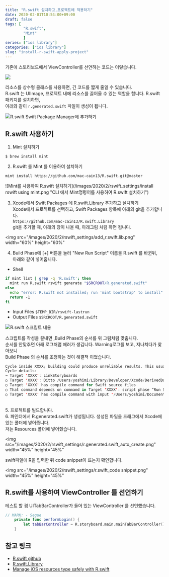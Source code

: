 ```yaml
---
title: "R.swift 설치하고,프로젝트에 적용하기"
date: 2020-02-01T10:54:00+09:00
draft: false
tags: [
        "R.swift",
        "Mint"
        ]
series: ["ios library"]
categories: ["ios library"]
slug: "install-r-swift-apply-project"
---
```


기존에 스토리보드에서 ViewController를 선언하는 코드는 이렇습니다.

<img src="/images/2020/2/rswift_settings/storyboard_vc_access.png">

리소스를 상수형 클래스를 사용하면, 긴 코드를 짧게 줄일 수 있습니다. </br>
R.swift 는 UIImage, 프로젝트 내에 리소스를 끌어올 수 있는 역할을 합니다.
R.swift 패키지를 설치하면, </br>아래와 같이 `r.generated.swift` 파일이 생성이 됩니다. 

![R.swift Swift Package Manager에 추가하기](/images/2020/2/rswift_settings/r.generated.png "r.generated.swift 내부")

## R.swift 사용하기 
1. Mint 설치하기</br>
```
$ brew install mint
```
2. R.swift 를 Mint 를 이용하여 설치하기</br>
```
mint install https://github.com/mac-cain13/R.swift.git@master
```
![Mint를 사용하여 R.swift 설치하기](/images/2020/2/rswift_settings/install rswift using mint.png "CLI 에서 Mint명령어를 사용하여 R.swift 설치하기")

3. Xcode에서 Swift Packages 에 R.swift.Library 추가하고 설치하기</br>
Xcode에서 프로젝트를 선택하고,  Swift Packages 항목에 아래의 git을 추가합니다.</br>
`https://github.com/mac-cain13/R.swift.Library`</br>
git을 추가할 때, 아래의 창이 나올 때, 아래그림 처럼 하면 됩니다. 

<img src="/images/2020/2/rswift_settings/add_r.swift.lib.png" width="60%" height="60%"</img></br>

4. Build Phase에 [+] 버튼을 눌러  "New Run Script" 이름을  R.swift 를 바뀐뒤,</br> 아래와 같이 넣어줍니다.

- Shell
```sh
if mint list | grep -q 'R.swift'; then
  mint run R.swift rswift generate "$SRCROOT/R.generated.swift"
else
  echo "error: R.swift not installed; run 'mint bootstrap' to install"
  return -1
fi
```
- Input Files
 `$TEMP_DIR/rswift-lastrun` 
- Output Files
 `$SRCROOT/R.generated.swift` 

![R.swift 스크립트 내용](/images/2020/2/rswift_settings/build_phase.png "Build Phase 순서")

스크립트를 작성을 끝내면 ,Build Phase의 순서를 위 그림처럼 맞춥니다. </br>
순서를 안맞추면 아래 로그처럼 에러가 생깁니다. Warning로그를 보고, 지나치다가 찾아보니 </br>Build Phase 의 순서를 조정하는 것이 해결책 이었습니다.

```swift
Cycle inside XXXX; building could produce unreliable results. This usually can be resolved by moving the target's Headers build phase before Compile Sources.
Cycle details:
→ Target 'XXXX': LinkStoryboards
○ Target 'XXXX': Ditto /Users/yoshimi/Library/Developer/Xcode/DerivedData/XXXX_Admin-heiXXXX_Development-Swift.h
○ Target 'XXXX' has compile command for Swift source files
○ That command depends on command in Target 'XXXX': script phase “Run Script”
○ Target 'XXXX' has compile command with input '/Users/yoshimi/Documents/Project/XXXX/AdminView.storyboard'
```
<br>
5. 프로젝트를 빌드합니다.</br>
6. 파인더에서 R.generated.swift가 생성됩니다. 생성된 파일을 드래그에서 Xcode에 있는 폴더에 넣어줍니다. </br>
저는 Resources 폴더에 넣어줬습니다.</br>
 
<img src="/images/2020/2/rswift_settings/r.generated.swift_auto_create.png" width="45%" height="45%"</img></br>

swift파일에 R을 입력한 뒤 code snippet이 뜨는지 확인합니다.

<img src="/images/2020/2/rswift_settings/r.swift_code snippet.png" width="45%" height="45%"</img></br>



## R.swift를 사용하여 ViewController 를 선언하기 
테스트 할 겸 UITabBarController가 들어 있는 ViewController 를 선언했습니다.
```swift
// MARK: - Segue
    private func performLogin() {
        let tabBarController = R.storyboard.main.mainTabBarController()
    }
```

## 참고 링크
- [R.swift github](https://github.com/mac-cain13/R.swift)
- [R.swift.Library](https://github.com/mac-cain13/R.swift.Library)
- [Manage iOS resources type safely with R.swift](https://andreaslydemann.com/manage-your-ios-resources-type-safely-with-r-swift/)
